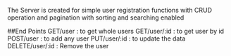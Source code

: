 The Server is created for simple user registration functions with CRUD operation and pagination with sorting and searching enabled

##End Points
GET/user : to get whole users
GET/user/:id : to get  user by id
POST/user : to add any user
PUT/user/:id : to update the data 
DELETE/user/:id : Remove the user


